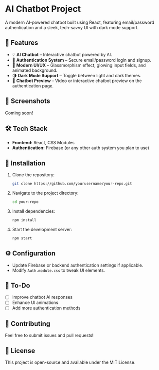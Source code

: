 # AI Chatbot Project

A modern AI-powered chatbot built using React, featuring email/password authentication and a sleek, tech-savvy UI with dark mode support.

## 🚀 Features

- 💡 **AI Chatbot** – Interactive chatbot powered by AI.  
- 🔑 **Authentication System** – Secure email/password login and signup.  
- 🎨 **Modern UI/UX** – Glassmorphism effect, glowing input fields, and animated background.  
- 🌗 **Dark Mode Support** – Toggle between light and dark themes.  
- 🎥 **Chatbot Preview** – Video or interactive chatbot preview on the authentication page.  

## 📸 Screenshots

Coming soon!

## 🛠️ Tech Stack

- **Frontend:** React, CSS Modules  
- **Authentication:** Firebase (or any other auth system you plan to use)  

## 📂 Installation

1. Clone the repository:  
   ```sh
   git clone https://github.com/yourusername/your-repo.git
   ```
2. Navigate to the project directory:  
   ```sh
   cd your-repo
   ```
3. Install dependencies:  
   ```sh
   npm install
   ```
4. Start the development server:  
   ```sh
   npm start
   ```

## ⚙️ Configuration

- Update Firebase or backend authentication settings if applicable.  
- Modify `Auth.module.css` to tweak UI elements.  

## 📌 To-Do

- [ ] Improve chatbot AI responses  
- [ ] Enhance UI animations  
- [ ] Add more authentication methods  

## 🤝 Contributing

Feel free to submit issues and pull requests!  

## 📜 License

This project is open-source and available under the MIT License.  
